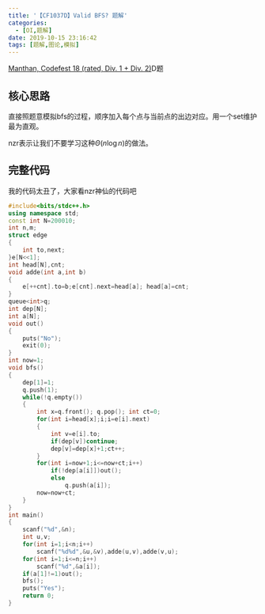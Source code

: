 ```yaml
---
title: '【CF1037D】Valid BFS? 题解'
categories:
  - [OI,题解]
date: 2019-10-15 23:16:42
tags: [题解,图论,模拟]
---
```


[Manthan, Codefest 18 (rated, Div. 1 + Div. 2)](https://codeforces.com/contest/1037)D题

<!--more-->

## 核心思路

直接照题意模拟bfs的过程，顺序加入每个点与当前点的出边对应。用一个set维护最为直观。

nzr表示让我们不要学习这种$\Theta(n\log n)$的做法。

## 完整代码

我的代码太丑了，大家看nzr神仙的代码吧

```cpp
#include<bits/stdc++.h>
using namespace std;
const int N=200010;
int n,m;
struct edge
{
	int to,next;
}e[N<<1];
int head[N],cnt;
void adde(int a,int b)
{
	e[++cnt].to=b;e[cnt].next=head[a]; head[a]=cnt;
}
queue<int>q;
int dep[N];
int a[N];
void out()
{
	puts("No");
	exit(0);
}
int now=1;
void bfs()
{
	dep[1]=1;
	q.push(1);
	while(!q.empty())
	{
		int x=q.front(); q.pop(); int ct=0;
		for(int i=head[x];i;i=e[i].next)
		{
			int v=e[i].to;
			if(dep[v])continue;
			dep[v]=dep[x]+1;ct++; 
		}
		for(int i=now+1;i<=now+ct;i++)
			if(!dep[a[i]])out();
			else
				q.push(a[i]);
		now=now+ct;
	}
}
int main()
{
	scanf("%d",&n);
	int u,v;
	for(int i=1;i<n;i++)
		scanf("%d%d",&u,&v),adde(u,v),adde(v,u);
	for(int i=1;i<=n;i++)
		scanf("%d",&a[i]);
	if(a[1]!=1)out();
	bfs();
	puts("Yes");
	return 0;
}
```

